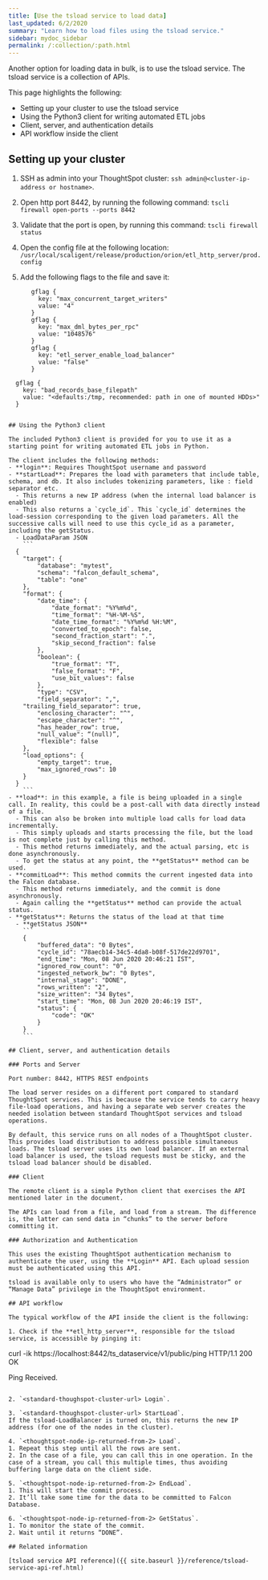```yaml
---
title: [Use the tsload service to load data]
last_updated: 6/2/2020
summary: "Learn how to load files using the tsload service."
sidebar: mydoc_sidebar
permalink: /:collection/:path.html
---
```

Another option for loading data in bulk, is to use the tsload service. The tsload service is a collection of APIs.

This page highlights the following:
- Setting up your cluster to use the tsload service
- Using the Python3 client for writing automated ETL jobs
- Client, server, and authentication details
- API workflow inside the client

## Setting up your cluster

1. SSH as admin into your ThoughtSpot cluster: `ssh admin@<cluster-ip-address or hostname>`.

2. Open http port 8442, by running the following command:
   `tscli firewall open-ports --ports 8442`

3. Validate that the port is open, by running this command:
   `tscli firewall status`

4. Open the config file at the following location:
   `/usr/local/scaligent/release/production/orion/etl_http_server/prod.config`  

5. Add the following flags to the file and save it:
   ```
      gflag {
        key: "max_concurrent_target_writers"
        value: "4"
      }
      gflag {
        key: "max_dml_bytes_per_rpc"
        value: "1048576"
      }
      gflag {
        key: "etl_server_enable_load_balancer"
        value: "false"
      }
<!-- The default in the next command will be revised - to be provided by Anand -->
      gflag {
        key: "bad_records_base_filepath"
        value: "<defaults:/tmp, recommended: path in one of mounted HDDs>"
      }
```  

## Using the Python3 client

The included Python3 client is provided for you to use it as a starting point for writing automated ETL jobs in Python.

The client includes the following methods:
- **login**: Requires ThoughtSpot username and password
- **startLoad**: Prepares the load with parameters that include table, schema, and db. It also includes tokenizing parameters, like : field separator etc.
  - This returns a new IP address (when the internal load balancer is enabled)
  - This also returns a `cycle_id`. This `cycle_id` determines the load-session corresponding to the given load parameters. All the successive calls will need to use this cycle_id as a parameter, including the getStatus.
  - LoadDataParam JSON
    ```
  {
	"target": {
		"database": "mytest",
		"schema": "falcon_default_schema",
		"table": "one"
	},
	"format": {
		"date_time": {
			"date_format": "%Y%m%d",
			"time_format": "%H-%M-%S",
			"date_time_format": "%Y%m%d %H:%M",
			"converted_to_epoch": false,
			"second_fraction_start": ".",
			"skip_second_fraction": false
		},
		"boolean": {
			"true_format": "T",
			"false_format": "F",
			"use_bit_values": false
		},
		"type": "CSV",
		"field_separator": ",",
    "trailing_field_separator": true,
		"enclosing_character": "^",
		"escape_character": "^",
		"has_header_row": true,
		"null_value": “(null)”,
		"flexible": false
  	},
  	"load_options": {
  		"empty_target": true,
  		"max_ignored_rows": 10
  	}
  }
    ```
- **load**: in this example, a file is being uploaded in a single call. In reality, this could be a post-call with data directly instead of a file.
  - This can also be broken into multiple load calls for load data incrementally.
  - This simply uploads and starts processing the file, but the load is not complete just by calling this method.
  - This method returns immediately, and the actual parsing, etc is done asynchronously.
  - To get the status at any point, the **getStatus** method can be used.
- **commitLoad**: This method commits the current ingested data into the Falcon database.
  - This method returns immediately, and the commit is done asynchronously.
  - Again calling the **getStatus** method can provide the actual status.
- **getStatus**: Returns the status of the load at that time
  - **getStatus JSON**
    ```
    {
    	"buffered_data": "0 Bytes",
    	"cycle_id": "78aecb14-34c5-4da8-b08f-517de22d9701",
    	"end_time": "Mon, 08 Jun 2020 20:46:21 IST",
    	"ignored_row_count": "0",
    	"ingested_network_bw": "0 Bytes",
    	"internal_stage": "DONE",
    	"rows_written": "2",
    	"size_written": "34 Bytes",
    	"start_time": "Mon, 08 Jun 2020 20:46:19 IST",
    	"status": {
    		"code": "OK"
    	}
    }
    ```

## Client, server, and authentication details

### Ports and Server

Port number: 8442, HTTPS REST endpoints

The load server resides on a different port compared to standard ThoughtSpot services. This is because the service tends to carry heavy file-load operations, and having a separate web server creates the needed isolation between standard ThoughtSpot services and tsload operations.

By default, this service runs on all nodes of a ThoughtSpot cluster. This provides load distribution to address possible simultaneous loads. The tsload server uses its own load balancer. If an external load balancer is used, the tsload requests must be sticky, and the tsload load balancer should be disabled.

### Client

The remote client is a simple Python client that exercises the API mentioned later in the document.

The APIs can load from a file, and load from a stream. The difference is, the latter can send data in “chunks” to the server before committing it.

### Authorization and Authentication

This uses the existing ThoughtSpot authentication mechanism to authenticate the user, using the **Login** API. Each upload session must be authenticated using this API.

tsload is available only to users who have the “Administrator” or “Manage Data” privilege in the ThoughtSpot environment.

## API workflow

The typical workflow of the API inside the client is the following:

1. Check if the **etl_http_server**, responsible for the tsload service, is accessible by pinging it:
   ```
   curl -ik https://localhost:8442/ts_dataservice/v1/public/ping
   HTTP/1.1 200 OK

   Ping Received.
   ```

2. `<standard-thoughspot-cluster-url> Login`.

3. `<standard-thoughspot-cluster-url> StartLoad`.
   If the tsload-LoadBalancer is turned on, this returns the new IP address (for one of the nodes in the cluster).

4. `<thoughtspot-node-ip-returned-from-2> Load`.
   1. Repeat this step until all the rows are sent.
   2. In the case of a file, you can call this in one operation. In the case of a stream, you call this multiple times, thus avoiding buffering large data on the client side.

5. `<thoughtspot-node-ip-returned-from-2> EndLoad`.
   1. This will start the commit process.
   2. It’ll take some time for the data to be committed to Falcon Database.

6. `<thoughtspot-node-ip-returned-from-2> GetStatus`.
   1. To monitor the state of the commit.
   2. Wait until it returns “DONE”.

## Related information

[tsload service API reference]({{ site.baseurl }}/reference/tsload-service-api-ref.html)   
